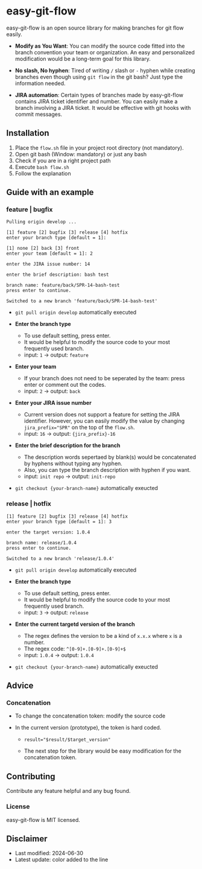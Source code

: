 # easy-git-flow

easy-git-flow is an open source library for making branches for git flow easily.

- **Modify as You Want**: You can modify the source code fitted into the branch convention your team or organization. An easy and personalized modification would be a long-term goal for this library.

- **No slash, No hyphen**: Tired of writing `/` slash or `-` hyphen while creating branches even though using `git flow` in the git bash? Just type the information needed.

- **JIRA automation**: Certain types of branches made by easy-git-flow contains JIRA ticket identifier and number. You can easily make a branch involving a JIRA ticket. It would be effective with git hooks with commit messages.

## Installation

1. Place the `flow.sh` file in your project root directory (not mandatory).
2. Open git bash (Window: mandatory) or just any bash
3. Check if you are in a right project path
4. Execute `bash flow.sh`
5. Follow the explanation

## Guide with an example

### feature | bugfix

```
Pulling origin develop ...

[1] feature [2] bugfix [3] release [4] hotfix
enter your branch type [default = 1]:

[1] none [2] back [3] front
enter your team [default = 1]: 2

enter the JIRA issue number: 14

enter the brief description: bash test

branch name: feature/back/SPR-14-bash-test
press enter to continue.

Switched to a new branch 'feature/back/SPR-14-bash-test'
```

- `git pull origin develop` automatically executed

- **Enter the branch type**

  - To use default setting, press enter.
  - It would be helpful to modify the source code to your most frequently used branch.
  - input: `1` -> output: `feature`

- **Enter your team**

  - If your branch does not need to be seperated by the team: press enter or comment out the codes.
  - input: `2` -> output: `back`

- **Enter your JIRA issue number**

  - Current version does not support a feature for setting the JIRA identifier. However, you can easily modify the value by changing `jira_prefix="SPR"` on the top of the `flow.sh`.
  - input: `16` -> output: `{jira_prefix}-16`

- **Enter the brief description for the branch**
  - The description words sepertaed by blank(s) would be concatenated by hyphens without typing any hyphen.
  - Also, you can type the branch description with hyphen if you want.
  - input: `init repo` -> output: `init-repo`
- `git checkout {your-branch-name}` automatically exeucted

### release | hotfix

```
[1] feature [2] bugfix [3] release [4] hotfix
enter your branch type [default = 1]: 3

enter the target version: 1.0.4

branch name: release/1.0.4
press enter to continue.

Switched to a new branch 'release/1.0.4'
```

- `git pull origin develop` automatically executed

- **Enter the branch type**

  - To use default setting, press enter.
  - It would be helpful to modify the source code to your most frequently used branch.
  - input: `3` -> output: `release`

- **Enter the current targetd version of the branch**

  - The regex defines the version to be a kind of `x.x.x` where `x` is a number.
  - The regex code: `^[0-9]+.[0-9]+.[0-9]+$`
  - input: `1.0.4` -> output: `1.0.4`

- `git checkout {your-branch-name}` automatically exeucted

## Advice

### Concatenation

- To change the concatenation token: modify the source code

- In the current version (prototype), the token is hard coded.

  - `result="$result/$target_version"`

  - The next step for the library would be easy modification for the concatenation token.

## Contributing

Contribute any feature helpful and any bug found.

### License

easy-git-flow is MIT licensed.

## Disclaimer

- Last modified: 2024-06-30
- Latest update: color added to the line
